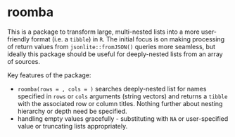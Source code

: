 # roomba
This is a package to transform large, multi-nested lists into a more user-friendly format (i.e. a `tibble`) in `R`. The initial focus is on making processing of return values from `jsonlite::fromJSON()` queries more seamless, but ideally this package should be useful for deeply-nested lists from an array of sources. 

Key features of the package:
* `roomba(rows = , cols = )` searches deeply-nested list for names specified in `rows` or `cols` arguments (string vectors) and returns a `tibble` with the associated row or column titles. Nothing further about nesting hierarchy or depth need be specified.
* handling empty values gracefully - substituting with `NA` or user-specified value or truncating lists appropriately.

